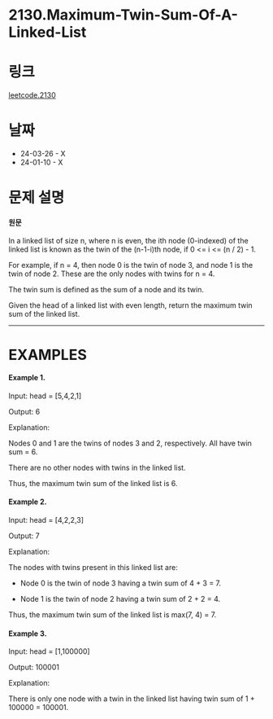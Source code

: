 # 2130.Maximum-Twin-Sum-Of-A-Linked-List

# 링크
[leetcode.2130](https://leetcode.com/problems/maximum-twin-sum-of-a-linked-list/?envType=study-plan-v2&envId=leetcode-75)

# 날짜
* 24-03-26 - X
* 24-01-10 - X

# 문제 설명
#### 원문


In a linked list of size n, where n is even, the ith node (0-indexed) of the linked list is known as the twin of the (n-1-i)th node, if 0 <= i <= (n / 2) - 1.


For example, if n = 4, then node 0 is the twin of node 3, and node 1 is the twin of node 2. These are the only nodes with twins for n = 4.


The twin sum is defined as the sum of a node and its twin.


Given the head of a linked list with even length, return the maximum twin sum of the linked list.


***

# EXAMPLES
#### Example 1.


Input: head = [5,4,2,1]


Output: 6


Explanation:


Nodes 0 and 1 are the twins of nodes 3 and 2, respectively. All have twin sum = 6.


There are no other nodes with twins in the linked list.


Thus, the maximum twin sum of the linked list is 6. 


#### Example 2.


Input: head = [4,2,2,3]


Output: 7


Explanation:


The nodes with twins present in this linked list are:


- Node 0 is the twin of node 3 having a twin sum of 4 + 3 = 7.


- Node 1 is the twin of node 2 having a twin sum of 2 + 2 = 4.


Thus, the maximum twin sum of the linked list is max(7, 4) = 7. 


#### Example 3.


Input: head = [1,100000]


Output: 100001


Explanation:


There is only one node with a twin in the linked list having twin sum of 1 + 100000 = 100001.

